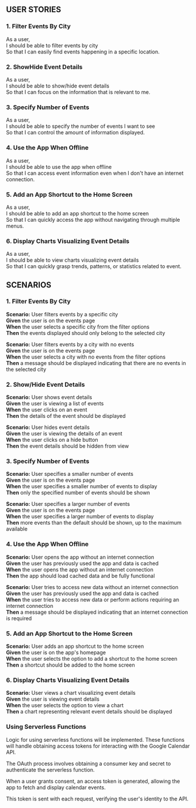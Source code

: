 ## USER STORIES
### 1. Filter Events By City

As a user,<br>
I should be able to filter events by city<br>
So that I can easily find events happening in a specific location.
 
### 2. ShowHide Event Details

As a user,<br>
I should be able to show/hide event details<br>
So that I can focus on the information that is relevant to me.

### 3. Specify Number of Events

As a user,<br>
I should be able to specify the number of events I want to see<br>
So that I can control the amount of information displayed.

### 4. Use the App When Offline

As a user,<br>
I should be able to use the app when offline<br>
So that I can access event information even when I don't have an internet connection.

### 5. Add an App Shortcut to the Home Screen

As a user,<br>
I should be able to add an app shortcut to the home screen<br>
So that I can quickly access the app without navigating through multiple menus.

### 6. Display Charts Visualizing Event Details

As a user,<br>
I should be able to view charts visualizing event details<br>
So that I can quickly grasp trends, patterns, or statistics related to event.

## SCENARIOS
### 1. Filter Events By City

<strong>Scenario:</strong> User filters events by a specific city<br>
  <strong>Given</strong> the user is on the events page<br>
  <strong>When</strong> the user selects a specific city from the filter options<br>
  <strong>Then</strong> the events displayed should only belong to the selected city

<strong>Scenario:</strong> User filters events by a city with no events<br>
  <strong>Given</strong> the user is on the events page<br>
  <strong>When</strong> the user selects a city with no events from the filter options<br>
  <strong>Then</strong> a message should be displayed indicating that there are no events in the selected city
  
  ### 2. Show/Hide Event Details

<strong>Scenario:</strong> User shows event details<br>
  <strong>Given</strong> the user is viewing a list of events<br>
  <strong>When</strong> the user clicks on an event<br>
  <strong>Then</strong> the details of the event should be displayed<br>

<strong>Scenario:</strong> User hides event details<br>
  <strong>Given</strong> the user is viewing the details of an event<br>
  <strong>When</strong> the user clicks on a hide button<br>
  <strong>Then</strong> the event details should be hidden from view

  ### 3. Specify Number of Events

<strong>Scenario:</strong> User specifies a smaller number of events<br>
  <strong>Given</strong> the user is on the events page<br>
  <strong>When</strong> the user specifies a smaller number of events to display<br>
  <strong>Then</strong> only the specified number of events should be shown

<strong>Scenario:</strong> User specifies a larger number of events<br>
  <strong>Given</strong> the user is on the events page<br>
  <strong>When</strong> the user specifies a larger number of events to display<br>
  <strong>Then</strong> more events than the default should be shown, up to the maximum available

  ### 4.  Use the App When Offline

<strong>Scenario:</strong> User opens the app without an internet connection<br>
  <strong>Given</strong> the user has previously used the app and data is cached<br>
  <strong>When</strong> the user opens the app without an internet connection<br>
  <strong>Then</strong> the app should load cached data and be fully functional

<strong>Scenario:</strong> User tries to access new data without an internet connection<br>
  <strong>Given</strong> the user has previously used the app and data is cached<br>
  <strong>When</strong> the user tries to access new data or perform actions requiring an internet connection<br>
  <strong>Then</strong> a message should be displayed indicating that an internet connection is required

  ### 5. Add an App Shortcut to the Home Screen

<strong>Scenario:</strong> User adds an app shortcut to the home screen<br>
  <strong>Given</strong> the user is on the app's homepage<br>
  <strong>When</strong> the user selects the option to add a shortcut to the home screen<br>
  <strong>Then</strong> a shortcut should be added to the home screen

  ### 6. Display Charts Visualizing Event Details

<strong>Scenario:</strong> User views a chart visualizing event details<br>
  <strong>Given</strong> the user is viewing event details<br>
  <strong>When</strong> the user selects the option to view a chart<br>
  <strong>Then</strong> a chart representing relevant event details should be displayed

### Using Serverless Functions
  Logic for using serverless functions will be implemented. These functions will handle obtaining access tokens for interacting with the Google Calendar API. 
  
  The OAuth process involves obtaining a consumer key and secret to authenticate the serverless function. 
  
  When a user grants consent, an access token is generated, allowing the app to fetch and display calendar events. 
  
  This token is sent with each request, verifying the user's identity to the API.